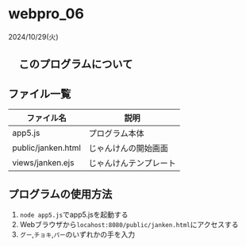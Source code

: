 # webpro_06
2024/10/29(火)
## 　このプログラムについて

## ファイル一覧

ファイル名 | 説明
-|-
app5.js | プログラム本体
public/janken.html | じゃんけんの開始画面
views/janken.ejs | じゃんけんテンプレート

## プログラムの使用方法
1. ```node app5.js```でapp5.jsを起動する
1. Webブラウザから```locahost:8080/public/janken.html```にアクセスする
1. ```グー```,```チョキ```,```パー```のいずれかの手を入力


